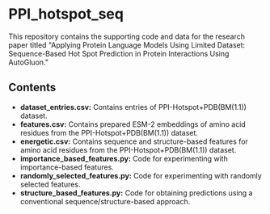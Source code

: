 # PPI_hotspot_seq

This repository contains the supporting code and data for the research paper titled "Applying Protein Language Models Using Limited Dataset: Sequence-Based Hot Spot Prediction in Protein Interactions Using AutoGluon."

## Contents

- **dataset_entries.csv:** Contains entries of PPI-Hotspot+PDB(BM(1.1)) dataset.
- **features.csv:** Contains prepared ESM-2 embeddings of amino acid residues from the PPI-Hotspot+PDB(BM(1.1)) dataset.
- **energetic.csv:** Contains sequence and structure-based features for amino acid residues from the PPI-Hotspot+PDB(BM(1.1)) dataset.
- **importance_based_features.py:** Code for experimenting with importance-based features.
- **randomly_selected_features.py:** Code for experimenting with randomly selected features.
- **structure_based_features.py:** Code for obtaining predictions using a conventional sequence/structure-based approach.

